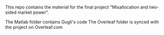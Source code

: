 This repo contains the material for the final project "Misallocation and two-sided market power".

The Matlab folder contains Gugli's code
The Overleaf folder is synced with the project on Overleaf.com
